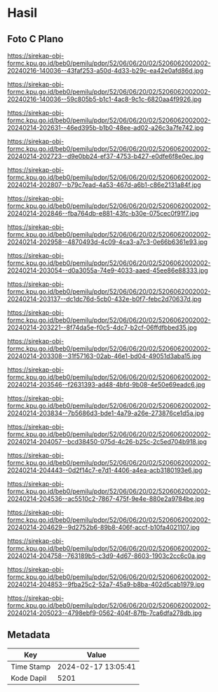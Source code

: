 # Hasil

## Foto C Plano

https://sirekap-obj-formc.kpu.go.id/beb0/pemilu/pdpr/52/06/06/20/02/5206062002002-20240216-140036--43faf253-a50d-4d33-b29c-ea42e0afd86d.jpg

https://sirekap-obj-formc.kpu.go.id/beb0/pemilu/pdpr/52/06/06/20/02/5206062002002-20240216-140036--59c805b5-b1c1-4ac8-9c1c-6820aa4f9926.jpg

https://sirekap-obj-formc.kpu.go.id/beb0/pemilu/pdpr/52/06/06/20/02/5206062002002-20240214-202631--46ed395b-b1b0-48ee-ad02-a26c3a7fe742.jpg

https://sirekap-obj-formc.kpu.go.id/beb0/pemilu/pdpr/52/06/06/20/02/5206062002002-20240214-202723--d9e0bb24-ef37-4753-b427-e0dfe6f8e0ec.jpg

https://sirekap-obj-formc.kpu.go.id/beb0/pemilu/pdpr/52/06/06/20/02/5206062002002-20240214-202807--b79c7ead-4a53-467d-a6b1-c86e2131a84f.jpg

https://sirekap-obj-formc.kpu.go.id/beb0/pemilu/pdpr/52/06/06/20/02/5206062002002-20240214-202846--fba764db-e881-43fc-b30e-075cec0f91f7.jpg

https://sirekap-obj-formc.kpu.go.id/beb0/pemilu/pdpr/52/06/06/20/02/5206062002002-20240214-202958--4870493d-4c09-4ca3-a7c3-0e66b6361e93.jpg

https://sirekap-obj-formc.kpu.go.id/beb0/pemilu/pdpr/52/06/06/20/02/5206062002002-20240214-203054--d0a3055a-74e9-4033-aaed-45ee86e88333.jpg

https://sirekap-obj-formc.kpu.go.id/beb0/pemilu/pdpr/52/06/06/20/02/5206062002002-20240214-203137--dc1dc76d-5cb0-432e-b0f7-febc2d70637d.jpg

https://sirekap-obj-formc.kpu.go.id/beb0/pemilu/pdpr/52/06/06/20/02/5206062002002-20240214-203221--8f74da5e-f0c5-4dc7-b2cf-06ffdfbbed35.jpg

https://sirekap-obj-formc.kpu.go.id/beb0/pemilu/pdpr/52/06/06/20/02/5206062002002-20240214-203308--31f57163-02ab-46e1-bd04-49051d3aba15.jpg

https://sirekap-obj-formc.kpu.go.id/beb0/pemilu/pdpr/52/06/06/20/02/5206062002002-20240214-203546--f2631393-ad48-4bfd-9b08-4e50e69eadc6.jpg

https://sirekap-obj-formc.kpu.go.id/beb0/pemilu/pdpr/52/06/06/20/02/5206062002002-20240214-203834--7b5686d3-bde1-4a79-a26e-273876ce1d5a.jpg

https://sirekap-obj-formc.kpu.go.id/beb0/pemilu/pdpr/52/06/06/20/02/5206062002002-20240214-204057--bcd38450-075d-4c26-b25c-2c5ed704b918.jpg

https://sirekap-obj-formc.kpu.go.id/beb0/pemilu/pdpr/52/06/06/20/02/5206062002002-20240214-204443--0d2f14c7-e7d1-4406-a4ea-acb3180193e6.jpg

https://sirekap-obj-formc.kpu.go.id/beb0/pemilu/pdpr/52/06/06/20/02/5206062002002-20240214-204536--ac5510c2-7867-475f-9e4e-880e2a9784be.jpg

https://sirekap-obj-formc.kpu.go.id/beb0/pemilu/pdpr/52/06/06/20/02/5206062002002-20240214-204629--9d2752b6-89b8-406f-accf-b10fa4021107.jpg

https://sirekap-obj-formc.kpu.go.id/beb0/pemilu/pdpr/52/06/06/20/02/5206062002002-20240214-204758--763189b5-c3d9-4d67-8603-1903c2cc6c0a.jpg

https://sirekap-obj-formc.kpu.go.id/beb0/pemilu/pdpr/52/06/06/20/02/5206062002002-20240214-204853--9fba25c2-52a7-45a9-b8ba-402d5cab1979.jpg

https://sirekap-obj-formc.kpu.go.id/beb0/pemilu/pdpr/52/06/06/20/02/5206062002002-20240214-205023--4798ebf9-0562-404f-87fb-7ca6dfa278db.jpg


## Metadata

| Key        | Value               |
| ---------- | ------------------- |
| Time Stamp | 2024-02-17 13:05:41 |
| Kode Dapil | 5201                |



